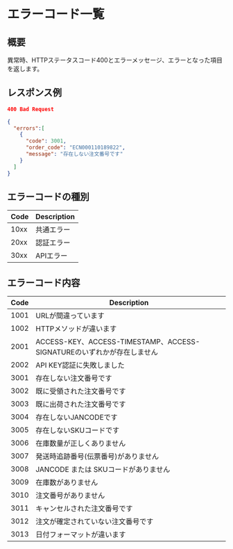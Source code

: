 # エラーコード一覧

## 概要
異常時、HTTPステータスコード400とエラーメッセージ、エラーとなった項目を返します。

## レスポンス例
```json
400 Bad Request

{
  "errors":[
    {
      "code": 3001,
      "order_code": "ECN000110189822",
      "message": "存在しない注文番号です"
    }
  ]
}
```

## エラーコードの種別
| Code | Description |
|------|-------------|
| 10xx | 共通エラー    |
| 20xx | 認証エラー    |
| 30xx | APIエラー    |

## エラーコード内容
| Code | Description |
|------|-------------|
| 1001 | URLが間違っています    |
| 1002 | HTTPメソッドが違います    |
| 2001 | ACCESS-KEY、ACCESS-TIMESTAMP、ACCESS-SIGNATUREのいずれかが存在しません    |
| 2002 | API KEY認証に失敗しました    |
| 3001 | 存在しない注文番号です    |
| 3002 | 既に受領された注文番号です |
| 3003 | 既に出荷された注文番号です |
| 3004 | 存在しないJANCODEです    |
| 3005 | 存在しないSKUコードです   |
| 3006 | 在庫数量が正しくありません |
| 3007 | 発送時追跡番号(伝票番号)がありません |
| 3008 | JANCODE または SKUコードがありません |
| 3009 | 在庫数がありません |
| 3010 | 注文番号がありません |
| 3011 | キャンセルされた注文番号です |
| 3012 | 注文が確定されていない注文番号です |
| 3013 | 日付フォーマットが違います |
